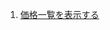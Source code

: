 1. [価格一覧を表示する](https://github.com/stripe/stripe-firebase-extensions/blob/master/firestore-stripe-payments/POSTINSTALL.md#list-available-products-and-prices)